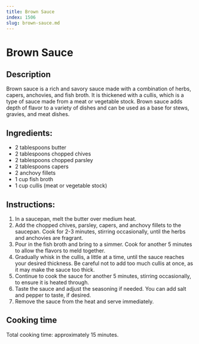 ```yaml
---
title: Brown Sauce
index: 1506
slug: brown-sauce.md
---
```


# Brown Sauce

## Description
Brown sauce is a rich and savory sauce made with a combination of herbs, capers, anchovies, and fish broth. It is thickened with a cullis, which is a type of sauce made from a meat or vegetable stock. Brown sauce adds depth of flavor to a variety of dishes and can be used as a base for stews, gravies, and meat dishes.

## Ingredients:
- 2 tablespoons butter
- 2 tablespoons chopped chives
- 2 tablespoons chopped parsley
- 2 tablespoons capers
- 2 anchovy fillets
- 1 cup fish broth
- 1 cup cullis (meat or vegetable stock)

## Instructions:
1. In a saucepan, melt the butter over medium heat.
2. Add the chopped chives, parsley, capers, and anchovy fillets to the saucepan. Cook for 2-3 minutes, stirring occasionally, until the herbs and anchovies are fragrant.
3. Pour in the fish broth and bring to a simmer. Cook for another 5 minutes to allow the flavors to meld together.
4. Gradually whisk in the cullis, a little at a time, until the sauce reaches your desired thickness. Be careful not to add too much cullis at once, as it may make the sauce too thick.
5. Continue to cook the sauce for another 5 minutes, stirring occasionally, to ensure it is heated through.
6. Taste the sauce and adjust the seasoning if needed. You can add salt and pepper to taste, if desired.
7. Remove the sauce from the heat and serve immediately.

## Cooking time
Total cooking time: approximately 15 minutes.